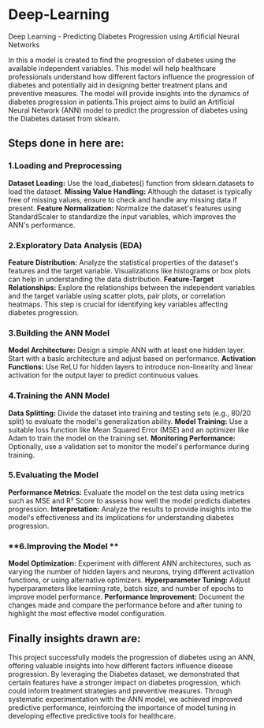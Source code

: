# Deep-Learning
Deep Learning - Predicting Diabetes Progression using Artificial Neural Networks

In this a model is created to find the progression of diabetes using the available independent variables. This model will help healthcare professionals understand how different factors influence the progression of diabetes and potentially aid in designing better treatment plans and preventive measures. The model will provide insights into the dynamics of diabetes progression in patients.This project aims to build an Artificial Neural Network (ANN) model to predict the progression of diabetes using the Diabetes dataset from sklearn.
## **Steps done in here are:**
### **1.Loading and Preprocessing**
**Dataset Loading:** Use the load_diabetes() function from sklearn.datasets to load the dataset. 
**Missing Value Handling:** Although the dataset is typically free of missing values, ensure to check and handle any missing data if present. 
**Feature Normalization:** Normalize the dataset's features using StandardScaler to standardize the input variables, which improves the ANN's performance.

### **2.Exploratory Data Analysis (EDA)**
**Feature Distribution:** Analyze the statistical properties of the dataset's features and the target variable. Visualizations like histograms or box plots can help in understanding the data distribution.
**Feature-Target Relationships:** Explore the relationships between the independent variables and the target variable using scatter plots, pair plots, or correlation heatmaps. This step is crucial for identifying key variables affecting diabetes progression.

### **3.Building the ANN Model**
**Model Architecture:** Design a simple ANN with at least one hidden layer. Start with a basic architecture and adjust based on performance. 
**Activation Functions:** Use ReLU for hidden layers to introduce non-linearity and linear activation for the output layer to predict continuous values.

### **4.Training the ANN Model**
**Data Splitting:** Divide the dataset into training and testing sets (e.g., 80/20 split) to evaluate the model's generalization ability. 
**Model Training:** Use a suitable loss function like Mean Squared Error (MSE) and an optimizer like Adam to train the model on the training set. 
**Monitoring Performance:** Optionally, use a validation set to monitor the model's performance during training.

### **5.Evaluating the Model**
**Performance Metrics:** Evaluate the model on the test data using metrics such as MSE and R² Score to assess how well the model predicts diabetes progression.
**Interpretation:** Analyze the results to provide insights into the model's effectiveness and its implications for understanding diabetes progression.

### **6.Improving the Model **
**Model Optimization:** Experiment with different ANN architectures, such as varying the number of hidden layers and neurons, trying different activation functions, or using alternative optimizers. 
**Hyperparameter Tuning:** Adjust hyperparameters like learning rate, batch size, and number of epochs to improve model performance. 
**Performance Improvement:** Document the changes made and compare the performance before and after tuning to highlight the most effective model configuration.

## Finally insights drawn are:
This project successfully models the progression of diabetes using an ANN, offering valuable insights into how different factors influence disease progression. By leveraging the Diabetes dataset, we demonstrated that certain features have a stronger impact on diabetes progression, which could inform treatment strategies and preventive measures. Through systematic experimentation with the ANN model, we achieved improved predictive performance, reinforcing the importance of model tuning in developing effective predictive tools for healthcare.
